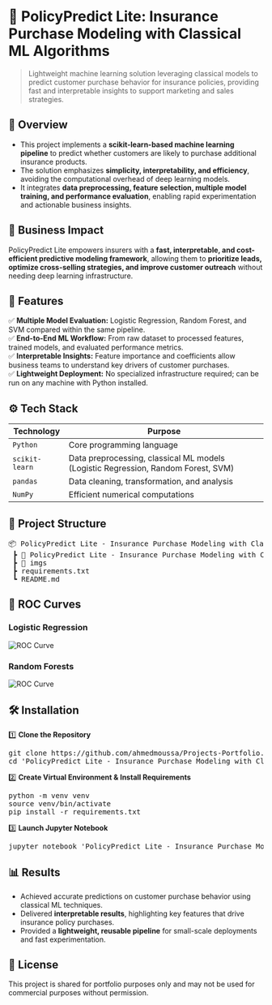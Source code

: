 # 📌 PolicyPredict Lite: Insurance Purchase Modeling with Classical ML Algorithms
> Lightweight machine learning solution leveraging classical models to predict customer purchase behavior for insurance policies, providing fast and interpretable insights to support marketing and sales strategies.


## 📖 Overview
- This project implements a **scikit-learn-based machine learning pipeline** to predict whether customers are likely to purchase additional insurance products.
- The solution emphasizes **simplicity, interpretability, and efficiency**, avoiding the computational overhead of deep learning models.
- It integrates **data preprocessing, feature selection, multiple model training, and performance evaluation**, enabling rapid experimentation and actionable business insights.


## 🏢 Business Impact
PolicyPredict Lite empowers insurers with a **fast, interpretable, and cost-efficient predictive modeling framework**, allowing them to **prioritize leads, optimize cross-selling strategies, and improve customer outreach** without needing deep learning infrastructure.


## 🚀 Features
✅ **Multiple Model Evaluation:** Logistic Regression, Random Forest, and SVM compared within the same pipeline.  
✅ **End-to-End ML Workflow:** From raw dataset to processed features, trained models, and evaluated performance metrics.  
✅ **Interpretable Insights:** Feature importance and coefficients allow business teams to understand key drivers of customer purchases.  
✅ **Lightweight Deployment:** No specialized infrastructure required; can be run on any machine with Python installed.  


## ⚙️ Tech Stack
| Technology     | Purpose                                                                           |
| -------------- | --------------------------------------------------------------------------------- |
| `Python`       | Core programming language                                                         |
| `scikit-learn` | Data preprocessing, classical ML models (Logistic Regression, Random Forest, SVM) |
| `pandas`       | Data cleaning, transformation, and analysis                                       |
| `NumPy`        | Efficient numerical computations                                                  |


## 📂 Project Structure
<pre>
📦 PolicyPredict Lite - Insurance Purchase Modeling with Classical ML Algorithms
 ┣ 📜 PolicyPredict Lite - Insurance Purchase Modeling with Classical ML Algorithms.ipynb    # Main notebook (data preprocessing, model training, evaluation)
 ┣ 📂 imgs
 ┣ requirements.txt
 ┗ README.md
</pre>

## 🚀 ROC Curves
### Logistic Regression
  ![ROC Curve](imgs/roc_reg.png.png)

### Random Forests
  ![ROC Curve](imgs/roc_rf.png.png)


## 🛠️ Installation
1️⃣ **Clone the Repository**
<pre>
git clone https://github.com/ahmedmoussa/Projects-Portfolio.git
cd 'PolicyPredict Lite - Insurance Purchase Modeling with Classical ML Algorithms'
</pre>

2️⃣ **Create Virtual Environment & Install Requirements**
<pre>
python -m venv venv
source venv/bin/activate
pip install -r requirements.txt
</pre>

3️⃣ **Launch Jupyter Notebook**
<pre>
jupyter notebook 'PolicyPredict Lite - Insurance Purchase Modeling with Classical ML Algorithms.ipynb'
</pre>


## 📊 Results
- Achieved accurate predictions on customer purchase behavior using classical ML techniques.
- Delivered **interpretable results**, highlighting key features that drive insurance policy purchases.
- Provided a **lightweight, reusable pipeline** for small-scale deployments and fast experimentation.


## 📝 License
This project is shared for portfolio purposes only and may not be used for commercial purposes without permission.